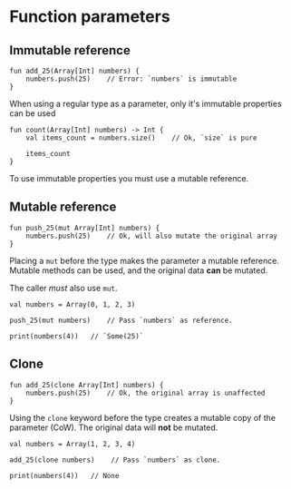 # Function parameters


## Immutable reference

```thp
fun add_25(Array[Int] numbers) {
    numbers.push(25)    // Error: `numbers` is immutable
}
```

When using a regular type as a parameter, only it's immutable
properties can be used

```thp
fun count(Array[Int] numbers) -> Int {
    val items_count = numbers.size()    // Ok, `size` is pure

    items_count
}
```

To use immutable properties you must use a mutable reference.


## Mutable reference

```thp
fun push_25(mut Array[Int] numbers) {
    numbers.push(25)    // Ok, will also mutate the original array
}
```

Placing a `mut` before the type makes the parameter a mutable
reference. Mutable methods can be used, and the original
data **can** be mutated.

The caller *must* also use `mut`.

```thp
val numbers = Array(0, 1, 2, 3)

push_25(mut numbers)    // Pass `numbers` as reference.

print(numbers(4))   // `Some(25)`
```



## Clone

```thp
fun add_25(clone Array[Int] numbers) {
    numbers.push(25)    // Ok, the original array is unaffected
}
```

Using the `clone` keyword before the type creates a mutable copy
of the parameter (CoW). The original data will **not** be mutated.


```thp
val numbers = Array(1, 2, 3, 4)

add_25(clone numbers)    // Pass `numbers` as clone.

print(numbers(4))   // None
```





